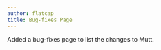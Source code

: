 ```yaml
---
author: flatcap
title: Bug-fixes Page
---
```


Added a bug-fixes page to list the changes to Mutt.

